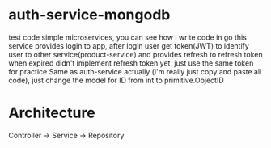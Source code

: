 # auth-service-mongodb
test code simple microservices, you can see how i write code in go this service provides login to app, after login user get token(JWT) to identify user to other service(product-service) and provides refresh to refresh token when expired didn't implement refresh token yet, just use the same token for practice
Same as auth-service actually (i'm really just copy and paste all code), just change the model for ID from int to primitive.ObjectID
# Architecture
Controller -> Service -> Repository
